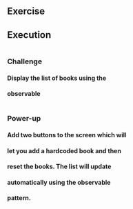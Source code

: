 ## Exercise

## Execution

#

### Challenge

#### Display the list of books using the

#### observable

#

### Power-up

#### Add two buttons to the screen which will

#### let you add a hardcoded book and then

#### reset the books. The list will update

#### automatically using the observable

#### pattern.

#
